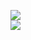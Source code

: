 [![](https://img.shields.io/badge/Made%20With-Github%20Spray-lightgrey.svg?style=for-the-badge&logo=github)](https://github.com/Annihil/github-spray#7413)  
[![](https://i.imgur.com/2DrTn0Z.gif)](https://github.com/Annihil/github-spray)
